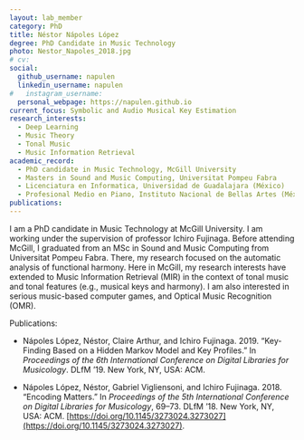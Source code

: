 ```yaml
---
layout: lab_member
category: PhD
title: Néstor Nápoles López
degree: PhD Candidate in Music Technology
photo: Nestor_Napoles_2018.jpg
# cv:
social:
  github_username: napulen
  linkedin_username: napulen
#   instagram_username:
  personal_webpage: https://napulen.github.io
current_focus: Symbolic and Audio Musical Key Estimation
research_interests:
  - Deep Learning
  - Music Theory
  - Tonal Music
  - Music Information Retrieval
academic_record:
  - PhD candidate in Music Technology, McGill University
  - Masters in Sound and Music Computing, Universitat Pompeu Fabra
  - Licenciatura en Informatica, Universidad de Guadalajara (México)
  - Profesional Medio en Piano, Instituto Nacional de Bellas Artes (México)
publications:
---
```


I am a PhD candidate in Music Technology at McGill University. I am working under the supervision of professor Ichiro Fujinaga. Before attending McGill, I graduated from an MSc in Sound and Music Computing from Universitat Pompeu Fabra. There, my research focused on the automatic analysis of functional harmony. Here in McGill, my research interests have extended to Music Information Retrieval (MIR) in the context of tonal music and tonal features (e.g., musical keys and harmony). I am also interested in serious music-based computer games, and Optical Music Recognition (OMR).

Publications:

- Nápoles López, Néstor, Claire Arthur, and Ichiro Fujinaga. 2019. “Key-Finding Based on a Hidden Markov Model and Key Profiles.” In _Proceedings of the 6th International Conference on Digital Libraries for Musicology_. DLfM ’19. New York, NY, USA: ACM.

- Nápoles López, Néstor, Gabriel Vigliensoni, and Ichiro Fujinaga. 2018. “Encoding Matters.” In _Proceedings of the 5th International Conference on Digital Libraries for Musicology_, 69–73. DLfM ’18. New York, NY, USA: ACM. [https://doi.org/10.1145/3273024.3273027](https://doi.org/10.1145/3273024.3273027).
